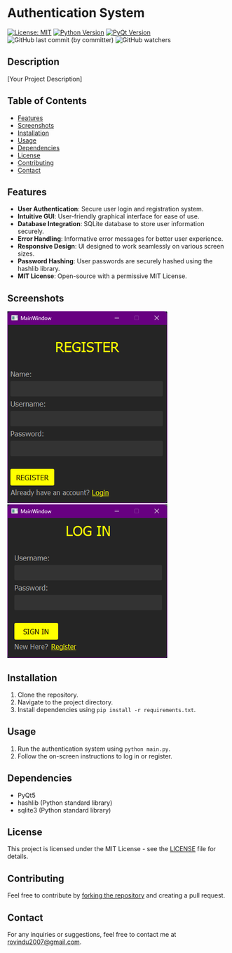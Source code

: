 # Authentication System

[![License: MIT](https://img.shields.io/badge/License-MIT-yellow.svg?style=for-the-badge)](https://opensource.org/licenses/MIT)
[![Python Version](https://img.shields.io/badge/Python-3.8%2B-blue.svg?logo=python&style=for-the-badge)](https://www.python.org/downloads/)
[![PyQt Version](https://img.shields.io/badge/PyQt-5.15%2B-brightgreen.svg?style=for-the-badge)](https://riverbankcomputing.com/software/pyqt/download)
![GitHub last commit (by committer)](https://img.shields.io/github/last-commit/Rovindu-Thamuditha/authentication-system?style=for-the-badge)
![GitHub watchers](https://img.shields.io/github/watchers/Rovindu-Thamuditha/authentication-system?style=for-the-badge)


## Description

[Your Project Description]

## Table of Contents

- [Features](#features)
- [Screenshots](#screenshots)
- [Installation](#installation)
- [Usage](#usage)
- [Dependencies](#dependencies)
- [License](#license)
- [Contributing](#contributing)
- [Contact](#contact)

## Features

- **User Authentication**: Secure user login and registration system.
- **Intuitive GUI**: User-friendly graphical interface for ease of use.
- **Database Integration**: SQLite database to store user information securely.
- **Error Handling**: Informative error messages for better user experience.
- **Responsive Design**: UI designed to work seamlessly on various screen sizes.
- **Password Hashing**: User passwords are securely hashed using the hashlib library.
- **MIT License**: Open-source with a permissive MIT License.

## Screenshots

![Screenshot 2](https://github.com/Rovindu-Thamuditha/authentication-system/blob/main/screenshots/registerwindow.png)
![Screenshot 1](https://github.com/Rovindu-Thamuditha/authentication-system/blob/main/screenshots/loginwindow.png)

## Installation

1. Clone the repository.
2. Navigate to the project directory.
3. Install dependencies using `pip install -r requirements.txt`.

## Usage

1. Run the authentication system using `python main.py`.
2. Follow the on-screen instructions to log in or register.

## Dependencies

- PyQt5
- hashlib (Python standard library)
- sqlite3 (Python standard library)

## License

This project is licensed under the MIT License - see the [LICENSE](https://github.com/Rovindu-Thamuditha/authentication-system/blob/main/LICENSE) file for details.

## Contributing

Feel free to contribute by [forking the repository](https://github.com/Rovindu-Thamuditha/authentication-system/fork) and creating a pull request.

## Contact

For any inquiries or suggestions, feel free to contact me at rovindu2007@gmail.com.
